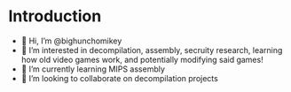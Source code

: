 # Introduction
- 👋 Hi, I’m @bighunchomikey
- 👀 I’m interested in decompilation, assembly, secruity research, learning how old video games work, and potentially modifying said games! 
- 🌱 I’m currently learning MIPS assembly
- 💞️ I’m looking to collaborate on decompilation projects
<!---
bighunchomikey/bighunchomikey is a ✨ special ✨ repository because its `README.md` (this file) appears on your GitHub profile.
You can click the Preview link to take a look at your changes.
--->
